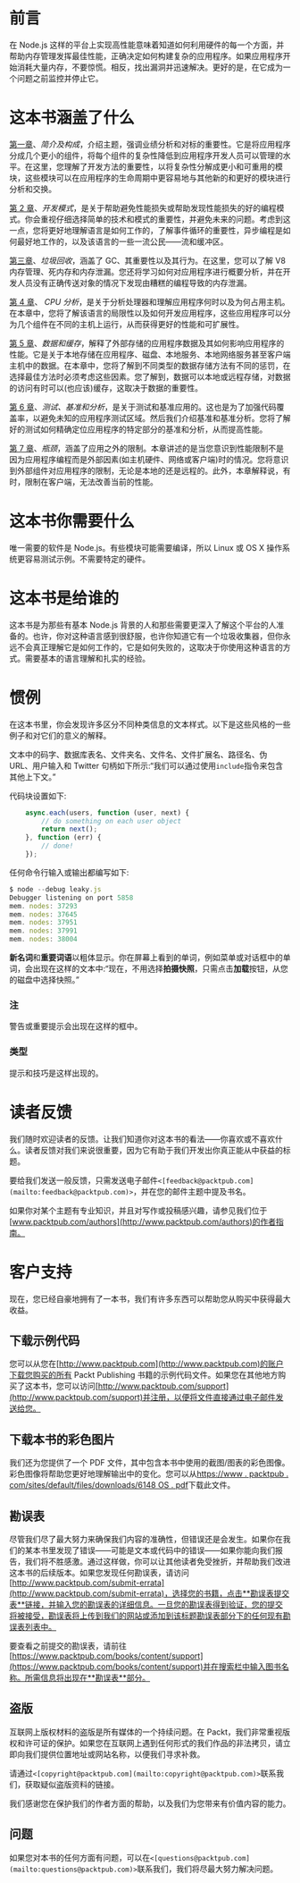 # 前言

在 Node.js 这样的平台上实现高性能意味着知道如何利用硬件的每一个方面，并帮助内存管理发挥最佳性能，正确决定如何构建复杂的应用程序。如果应用程序开始消耗大量内存，不要惊慌。相反，找出漏洞并迅速解决。更好的是，在它成为一个问题之前监控并停止它。

# 这本书涵盖了什么

[第一章](1.html "Chapter 1. Introduction and Composition")、*简介及构成*，介绍主题，强调业绩分析和对标的重要性。它是将应用程序分成几个更小的组件，将每个组件的复杂性降低到应用程序开发人员可以管理的水平。在这里，您理解了开发方法的重要性，以将复杂性分解成更小和可重用的模块，这些模块可以在应用程序的生命周期中更容易地与其他新的和更好的模块进行分析和交换。

[第 2 章](2.html "Chapter 2. Development Patterns")、*开发模式*，是关于帮助避免性能损失或帮助发现性能损失的好的编程模式。你会重视仔细选择简单的技术和模式的重要性，并避免未来的问题。考虑到这一点，您将更好地理解语言是如何工作的，了解事件循环的重要性，异步编程是如何最好地工作的，以及该语言的一些一流公民——流和缓冲区。

[第三章](3.html "Chapter 3. Garbage Collection")、*垃圾回收*，涵盖了 GC、其重要性以及其行为。在这里，您可以了解 V8 内存管理、死内存和内存泄漏。您还将学习如何对应用程序进行概要分析，并在开发人员没有正确传送对象的情况下发现由糟糕的编程导致的内存泄漏。

[第 4 章](4.html "Chapter 4. CPU Profiling")、 *CPU 分析*，是关于分析处理器和理解应用程序何时以及为何占用主机。在本章中，您将了解该语言的局限性以及如何开发应用程序，这些应用程序可以分为几个组件在不同的主机上运行，从而获得更好的性能和可扩展性。

[第 5 章](5.html "Chapter 5. Data and Cache")、*数据和缓存*，解释了外部存储的应用程序数据及其如何影响应用程序的性能。它是关于本地存储在应用程序、磁盘、本地服务、本地网络服务甚至客户端主机中的数据。在本章中，您将了解到不同类型的数据存储方法有不同的惩罚，在选择最佳方法时必须考虑这些因素。您了解到，数据可以本地或远程存储，对数据的访问有时可以(也应该)缓存，这取决于数据的重要性。

[第 6 章](6.html "Chapter 6. Test, Benchmark, and Analyze")、*测试、基准和分析*，是关于测试和基准应用的。这也是为了加强代码覆盖率，以避免未知的应用程序测试区域。然后我们介绍基准和基准分析。您将了解好的测试如何精确定位应用程序的特定部分的基准和分析，从而提高性能。

[第 7 章](7.html "Chapter 7. Bottlenecks")、*瓶颈*，涵盖了应用之外的限制。本章讲述的是当您意识到性能限制不是因为应用程序编程而是外部因素(如主机硬件、网络或客户端)时的情况。您将意识到外部组件对应用程序的限制，无论是本地的还是远程的。此外，本章解释说，有时，限制在客户端，无法改善当前的性能。

# 这本书你需要什么

唯一需要的软件是 Node.js。有些模块可能需要编译，所以 Linux 或 OS X 操作系统更容易测试示例。不需要特定的硬件。

# 这本书是给谁的

这本书是为那些有基本 Node.js 背景的人和那些需要更深入了解这个平台的人准备的。也许，你对这种语言感到很舒服，也许你知道它有一个垃圾收集器，但你永远不会真正理解它是如何工作的，它是如何失败的，这取决于你使用这种语言的方式。需要基本的语言理解和扎实的经验。

# 惯例

在这本书里，你会发现许多区分不同种类信息的文本样式。以下是这些风格的一些例子和对它们的意义的解释。

文本中的码字、数据库表名、文件夹名、文件名、文件扩展名、路径名、伪 URL、用户输入和 Twitter 句柄如下所示:“我们可以通过使用`include`指令来包含其他上下文。”

代码块设置如下:

```js
    async.each(users, function (user, next) {
        // do something on each user object
        return next();
    }, function (err) {
        // done!
    });
```

任何命令行输入或输出都编写如下:

```js
$ node --debug leaky.js
Debugger listening on port 5858
mem. nodes: 37293
mem. nodes: 37645
mem. nodes: 37951
mem. nodes: 37991
mem. nodes: 38004

```

**新名词**和**重要词语**以粗体显示。你在屏幕上看到的单词，例如菜单或对话框中的单词，会出现在这样的文本中:“现在，不用选择**拍摄快照**，只需点击**加载**按钮，从您的磁盘中选择快照。”

### 注

警告或重要提示会出现在这样的框中。

### 类型

提示和技巧是这样出现的。

# 读者反馈

我们随时欢迎读者的反馈。让我们知道你对这本书的看法——你喜欢或不喜欢什么。读者反馈对我们来说很重要，因为它有助于我们开发出你真正能从中获益的标题。

要给我们发送一般反馈，只需发送电子邮件`<[feedback@packtpub.com](mailto:feedback@packtpub.com)>`，并在您的邮件主题中提及书名。

如果你对某个主题有专业知识，并且对写作或投稿感兴趣，请参见我们位于[www.packtpub.com/authors](http://www.packtpub.com/authors)的作者指南。

# 客户支持

现在，您已经自豪地拥有了一本书，我们有许多东西可以帮助您从购买中获得最大收益。

## 下载示例代码

您可以从您在[http://www.packtpub.com](http://www.packtpub.com)的账户下载您购买的所有 Packt Publishing 书籍的示例代码文件。如果您在其他地方购买了这本书，您可以访问[http://www.packtpub.com/support](http://www.packtpub.com/support)并注册，以便将文件直接通过电子邮件发送给您。

## 下载本书的彩色图片

我们还为您提供了一个 PDF 文件，其中包含本书中使用的截图/图表的彩色图像。彩色图像将帮助您更好地理解输出中的变化。您可以从[https://www . packtpub . com/sites/default/files/downloads/6148 OS . pdf](https://www.packtpub.com/sites/default/files/downloads/6148OS.pdf)下载此文件。

## 勘误表

尽管我们尽了最大努力来确保我们内容的准确性，但错误还是会发生。如果你在我们的某本书里发现了错误——可能是文本或代码中的错误——如果你能向我们报告，我们将不胜感激。通过这样做，你可以让其他读者免受挫折，并帮助我们改进这本书的后续版本。如果您发现任何勘误表，请访问[http://www.packtpub.com/submit-errata](http://www.packtpub.com/submit-errata)，选择您的书籍，点击**勘误表提交表**链接，并输入您的勘误表的详细信息。一旦您的勘误表得到验证，您的提交将被接受，勘误表将上传到我们的网站或添加到该标题勘误表部分下的任何现有勘误表列表中。

要查看之前提交的勘误表，请前往[https://www.packtpub.com/books/content/support](https://www.packtpub.com/books/content/support)并在搜索栏中输入图书名称。所需信息将出现在**勘误表**部分。

## 盗版

互联网上版权材料的盗版是所有媒体的一个持续问题。在 Packt，我们非常重视版权和许可证的保护。如果您在互联网上遇到任何形式的我们作品的非法拷贝，请立即向我们提供位置地址或网站名称，以便我们寻求补救。

请通过`<[copyright@packtpub.com](mailto:copyright@packtpub.com)>`联系我们，获取疑似盗版资料的链接。

我们感谢您在保护我们的作者方面的帮助，以及我们为您带来有价值内容的能力。

## 问题

如果您对本书的任何方面有问题，可以在`<[questions@packtpub.com](mailto:questions@packtpub.com)>`联系我们，我们将尽最大努力解决问题。